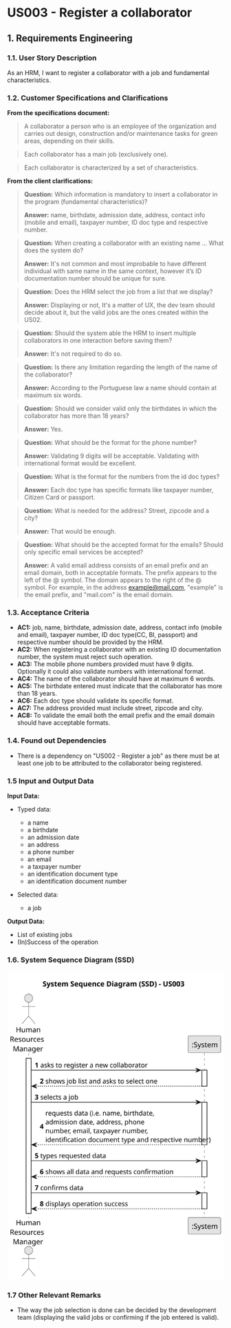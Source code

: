 # US003 - Register a collaborator


## 1. Requirements Engineering

### 1.1. User Story Description

As an HRM, I want to register a collaborator with a job and fundamental characteristics.

### 1.2. Customer Specifications and Clarifications 

**From the specifications document:**

>   A collaborator a person who is an employee of the organization and carries out design, construction and/or maintenance tasks for green areas, depending on their skills.

>	Each collaborator has a main job (exclusively one).

>   Each collaborator is characterized by a set of characteristics.

**From the client clarifications:**

> **Question:** Which information is mandatory to insert a collaborator in the program (fundamental characteristics)?
>
> **Answer:** name, birthdate, admission date, address, contact info (mobile and email), taxpayer number, ID doc type and respective number.

> **Question:** When creating a collaborator with an existing name ... What does the system do?
> 
> **Answer:** It's not common and most improbable to have different individual with same name in the same context, however it’s ID documentation number should be unique for sure.

> **Question:** Does the HRM select the job from a list that we display?
>
> **Answer:** Displaying or not, It's a matter of UX, the dev team should decide about it, but the valid jobs are the ones created within the US02.

> **Question:** Should the system able the HRM to insert multiple collaborators in one interaction before saving them?
>
> **Answer:** It's not required to do so.

> **Question:** Is there any limitation regarding the length of the name of the collaborator?
>
> **Answer:** According to the Portuguese law a name should contain at maximum six words.

> **Question:** Should we consider valid only the birthdates in which the collaborator has more than 18 years?
>
> **Answer:** Yes.

> **Question:** What should be the format for the phone number?
>
> **Answer:** Validating 9 digits will be acceptable. Validating with international format would be excellent.

> **Question:** What is the format for the numbers from the id doc types?
>
> **Answer:** Each doc type has specific formats like taxpayer number, Citizen Card or passport.

> **Question:** What is needed for the address? Street, zipcode and a city?
>
> **Answer:** That would be enough.
 
> **Question:** What should be the accepted format for the emails? Should only specific email services be accepted?
>
> **Answer:** A valid email address consists of an email prefix and an email domain, both in acceptable formats.
The prefix appears to the left of the @ symbol. The domain appears to the right of the @ symbol.
For example, in the address example@mail.com, "example" is the email prefix, and "mail.com" is the email domain.

### 1.3. Acceptance Criteria

* **AC1:** job, name, birthdate, admission date, address, contact info (mobile and email), taxpayer number, ID doc type(CC, BI, passport) and respective number should be provided by the HRM.
* **AC2:** When registering a collaborator with an existing ID documentation number, the system must reject such operation.
* **AC3:** The mobile phone numbers provided must have 9 digits. Optionally it could also validate numbers with international format.
* **AC4:** The name of the collaborator should have at maximum 6 words.
* **AC5:** The birthdate entered must indicate that the collaborator has more than 18 years.
* **AC6:** Each doc type should validate its specific format.
* **AC7:** The address provided must include street, zipcode and city.
* **AC8:** To validate the email both the email prefix and the email domain should have acceptable formats.

### 1.4. Found out Dependencies

* There is a dependency on "US002 - Register a job" as there must be at least one job to be attributed to the collaborator being registered.

### 1.5 Input and Output Data

**Input Data:**

* Typed data:
    * a name
    * a birthdate
    * an admission date
    * an address
    * a phone number
    * an email
    * a taxpayer number
    * an identification document type
    * an identification document number
	
* Selected data:
    * a job

**Output Data:**

* List of existing jobs
* (In)Success of the operation

### 1.6. System Sequence Diagram (SSD)


![System Sequence Diagram](svg/us003-system-sequence-diagram.svg)


### 1.7 Other Relevant Remarks

* The way the job selection is done can be decided by the development team (displaying the valid jobs or confirming if the job entered is valid).